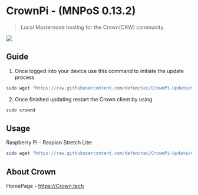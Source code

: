 # CrownPi - (MNPoS 0.13.2)
> Local Masternode hosting for the Crown(CRW) community.

![](http://i63.tinypic.com/vxke4x.png)

## Guide

1. Once logged into your device use this command to initiate the update process
```sh
sudo wget "https://raw.githubusercontent.com/defunctec/CrownPi-Update/master/crownpiscript.sh" -O update.sh | bash && sudo chmod +x update.sh && sudo ./update.sh
```
2. Once finished updating restart the Crown client by using
```sh
sudo crownd
```

## Usage

Raspberry Pi - Raspian Stretch Lite:

```sh
sudo wget "https://raw.githubusercontent.com/defunctec/CrownPi-Update/master/crownpiscript.sh" -O update.sh | bash && sudo chmod +x update.sh && sudo ./update.sh
```

## About Crown

HomePage - https://Crown.tech